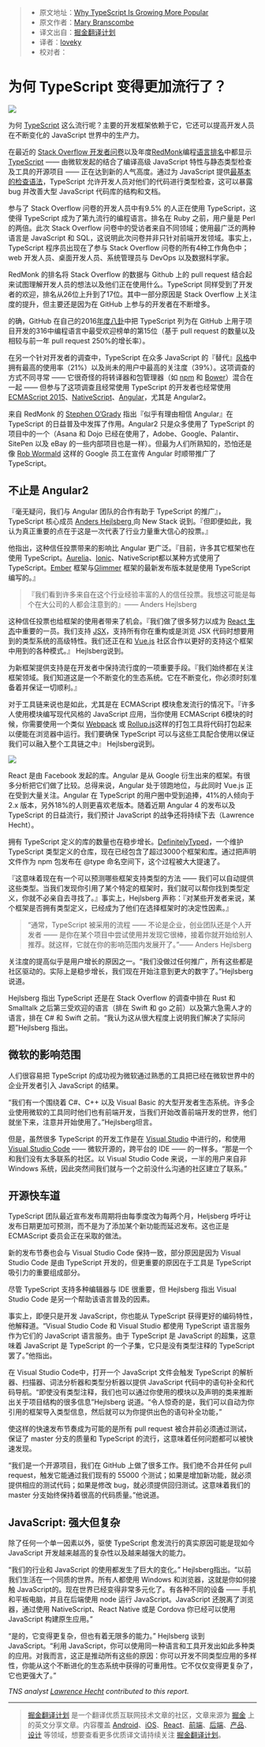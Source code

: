 > * 原文地址：[Why TypeScript Is Growing More Popular](https://thenewstack.io/typescript-getting-popular/)
> * 原文作者：[Mary Branscombe](https://thenewstack.io/author/marybranscombe/)
> * 译文出自：[掘金翻译计划](https://github.com/xitu/gold-miner)
> * 译者：[loveky](https://github.com/loveky)
> * 校对者：

# 为何 TypeScript 变得更加流行了？ #

![](https://cdn.thenewstack.io/media/2017/04/2fd01361-unnamed-1024x876.jpg)

为何 [TypeScript](https://www.typescriptlang.org/) 这么流行呢？主要的开发框架依赖于它，它还可以提高开发人员在不断变化的 JavaScript 世界中的生产力。

在最近的 [Stack Overflow 开发者问卷](https://stackoverflow.com/insights/survey/2017#technology)以及年度[RedMonk](http://redmonk.com)编程[语言排名](https://redmonk.com/sogrady/2017/03/17/language-rankings-1-17/)中都显示 [TypeScript](https://www.thenewstack.io/tag/TypeScript) —— 由微软发起的结合了编译高级 JavaScript 特性与静态类型检查及工具的开源项目 —— 正在达到新的人气高度。通过为 JavaScript 提供[最基本的检查语法](https://medium.com/@tomdale/glimmer-js-whats-the-deal-with-typescript-f666d1a3aad0)，TypeScript 允许开发人员对他们的代码进行类型检查，这可以暴露 bug 并改善大型 JavaScript 代码库的结构和文档。

参与了 Stack Overflow 问卷的开发人员中有9.5% 的人正在使用 TypeScript，这使得 TypeScript 成为了第九流行的编程语言。排名在 Ruby 之前，用户量是 Perl 的两倍。此次 Stack Overflow 问卷中的受访者来自不同领域；使用最广泛的两种语言是 JavaScript 和 SQL，这说明此次问卷并非只针对前端开发领域。事实上，TypeScript 程序员出现在了参与 Stack Overflow 问卷的所有4种工作角色中；web 开发人员、桌面开发人员、系统管理员与 DevOps 以及数据科学家。

RedMonk 的排名将 Stack Overflow 的数据与 Github 上的 pull request 结合起来试图理解开发人员的想法以及他们正在使用什么。TypeScript 同样受到了开发者的欢迎，排名从26位上升到了17位。其中一部分原因是 Stack Overflow 上关注度的提升，但主要还是因为在 GitHub 上参与的开发者在不断增多。

的确，GitHub 在自己的2016[年度八卦](https://octoverse.github.com/)中把 TypeScript 列为在 GitHub 上用于项目开发的316中编程语言中最受欢迎榜单的第15位（基于 pull request 的数量以及相较与前一年 pull request 250%的增长率）。

在另一个针对开发者的调查中，TypeScript 在众多 JavaScript 的『替代』[风格](http://stateofjs.com/2016/flavors/)中拥有最高的使用率（21%）以及尚未的用户中最高的关注度（39%）。这项调查的方式不同寻常 —— 它很奇怪的将转译器和包管理器（如 [npm](https://www.npmjs.com/) 和 [Bower](https://bower.io/)）混合在一起 —— 但参与了这项调查且经常使用 TypeScript 的开发者也经常使用 [ECMAScript 2015](http://www.ecma-international.org/ecma-262/6.0/)、[NativeScript](https://www.nativescript.org/)、[Angular](https://angular.io/)，尤其是 Angular2。

来自 RedMonk 的 [Stephen O’Grady](http://redmonk.com/team/stephen-ogrady/) 指出『似乎有理由相信 Angular』在 TypeScript 的日益普及中发挥了作用。Angular2 只是众多使用了 TypeScript 的项目中的一个（Asana 和 Dojo 已经在使用了，Adobe、Google、Palantir、SitePen 以及 eBay 的一些内部项目也是一样）。但最为人们所熟知的，恐怕还是像 [Rob Wormald](https://twitter.com/robwormald) 这样的 Google 员工在宣传 Angular 时顺带推广了 TypeScript。

## 不止是 Angular2 ##

『毫无疑问，我们与 Angular 团队的合作有助于 TypeScript 的推广』，TypeScript 核心成员 [Anders Hejlsberg ](https://twitter.com/ahejlsberg?lang=en) 向 New Stack 说到。『但即便如此，我认为真正重要的点在于这是一次代表了行业力量重大信心的投票。』

他指出，这种信任投票带来的影响比 Angular 更广泛。『目前，许多其它框架也在使用 TypeScript。[Aurelia](http://aurelia.io/)、[Ionic](https://ionicframework.com/)、NativeScript都以某种方式使用了 TypeScript。[Ember](https://www.emberjs.com/) 框架与[Glimmer](https://github.com/glimmerjs) 框架的最新发布版本就是使用 TypeScript 编写的。』

> 『我们看到许多来自在这个行业经验丰富的人的信任投票。我想这可能是每个在大公司的人都会注意到的』—— Anders Hejlsberg

这种信任投票也给框架的使用者带来了机会。『我们做了很多努力以成为 [React 生态](https://facebook.github.io/react/)中重要的一员。我们支持 [JSX](https://jsx.github.io/)，支持所有你在重构或是浏览 JSX 代码时想要用到的类型系统的高级特性。我们还正在和 [Vue.js](https://vuejs.org/) 社区合作以更好的支持这个框架中用到的各种模式。』 Hejlsberg说到。

为新框架提供支持是在开发者中保持流行度的一项重要手段。『我们始终都在关注框架领域。我们知道这是一个不断变化的生态系统。它在不断变化，你必须时刻准备着并保证一切顺利。』

对于工具链来说也是如此，尤其是在 ECMAScript 模块愈发流行的情况下。『许多人使用模块编写现代风格的 JavaScript 应用，当你使用 ECMAScript 6模块的时候，你需要使用一个类似 [Webpack](https://webpack.github.io/) 或 [Rollup.js](https://rollupjs.org/)这样的打包工具将代码打包起来以便能在浏览器中运行。我们要确保 TypeScript 可以与这些工具配合使用以保证我们可以融入整个工具链之中』 Hejlsberg说到。

[![](https://cdn.thenewstack.io/media/2017/04/940acc19-stateofthenation.png)](http://vmob.me/DE1Q17)

React 是由 Facebook 发起的库。Angular 是从 Google 衍生出来的框架。有很多分析把它们做了比较。总得来说，Angular 处于领跑地位，与此同时 Vue.js 正在受到大量关注。Angular 在 TypeScript 的用户圈中受到追捧，41%的人倾向于 2.x 版本，另外18%的人则更喜欢老版本。随着近期 Angular 4 的发布以及 TypeScript 的日益流行，我们预计 JavaScript 的战争还将持续下去（Lawrence Hecht）。

拥有 TypeScript 定义的库的数量也在稳步增长。[DefinitelyTyped](http://definitelytyped.org/)，一个维护 TypeScript 类型定义的仓库，现在已经包含了超过3000个框架和库。通过把声明文件作为 npm 包发布在 @type 命名空间下，这个过程被大大提速了。

『这意味着现在有一个可以预测哪些框架支持类型的方法 —— 我们可以自动提供这些类型。当我们发现你引用了某个特定的框架时，我们就可以帮你找到类型定义，你就不必亲自去寻找了。』事实上，Hejlsberg 声称：『对某些开发者来说，某个框架是否拥有类型定义，已经成为了他们在选择框架时的决定性因素。』

> “通常，TypeScript 被采用的流程 —— 不论是企业，创业团队还是个人开发者 —— 是你在某个项目中尝试使用并发现它很棒，接着你就开始给别人推荐。就这样，它就在你的影响范围内发展开了。”—— Anders Hejlsberg

关注度的提高似乎是用户增长的原因之一。“我们没做过任何推广，所有这些都是社区驱动的。实际上是稳步增长，我们现在开始注意到更大的数字了。”Hejlsberg 说道。

Hejlsberg 指出 TypeScript 还是在 Stack Overflow 的调查中排在 Rust 和 Smalltalk 之后第三受欢迎的语言（排在 Swift 和 go 之前）以及第六急需人才的语言，排在 C# 和 Swift 之前。“我认为这从很大程度上说明我们解决了实际问题”Hejlsberg 指出。


## 微软的影响范围 ##

人们很容易把 TypeScript 的成功视为微软通过熟悉的工具把已经在微软世界中的企业开发者引入 JavaScript 的结果。

“我们有一个围绕着 C#、C++ 以及 Visual Basic 的大型开发者生态系统。许多企业使用微软的工具同时他们也有前端开发，当我们开始改善前端开发的世界，他们就坐下来，注意并开始使用了。”Hejlsberg坦言。

但是，虽然很多 TypeScript 的开发工作是在 [Visual Studio](https://www.visualstudio.com/) 中进行的，和使用[ Visual Studio Code](https://code.visualstudio.com/) —— 微软开源的，跨平台的 IDE —— 的一样多。“那是一个和我们没有太多联系的社区。以 Visual Studio Code 来说，一半的用户来自非 Windows 系统，因此突然间我们就与一个之前没什么沟通的社区建立了联系。”

## 开源快车道 ##

TypeScript 团队最近宣布发布周期将由每季度改为每两个月，Heljsberg 呼吁让发布日期更加可预测，而不是为了添加某个新功能而延迟发布。这也正是 ECMAScript 委员会正在采取的做法。

新的发布节奏也会与 Visual Studio Code 保持一致，部分原因是因为 Visual Studio Code 是由 TypeScript 开发的，但更重要的原因在于工具是 TypeScript 吸引力的重要组成部分。

尽管 TypeScript 支持多种编辑器与 IDE 很重要，但 Hejlsberg 指出 Visual Studio Code 是另一个帮助该语言普及的因素。

事实上，即便只是开发 JavaScript，你也能从 TypeScript 获得更好的编码特性，他解释道。“Visual Studio Code 和 Visual Studio 都使用 TypeScript 语言服务作为它们的 JavaScript 语言服务。由于 TypeScript 是 JavaScript 的超集，这意味着 JavaScript 是 TypeScript 的一个子集，它只是没有类型注释的 TypeScript 罢了。”他指出。

在 Visual Studio Code中，打开一个 JavaScript 文件会触发 TypeScript 的解析器、扫描器、词法分析器和类型分析器以提供 JavaScript 代码中的语句补全和代码导航。“即使没有类型注释，我们也可以通过你使用的模块以及声明的类来推断出关于项目结构的很多信息”Hejlsberg 说道。“令人惊奇的是，我们可以自动为你引用的框架导入类型信息，然后就可以为你提供出色的语句补全功能，”

使这样的快速发布节奏成为可能的是所有 pull request 被合并前必须通过测试，保证了 master 分支的质量和 TypeScript 的流行，这意味着任何问题都可以被快速发现。

“我们是一个开源项目，我们在 GitHub 上做了很多工作。我们绝不合并任何 pull request，触发它能通过我们现有的 55000 个测试；如果是增加新功能，就必须提供相应的测试代码；如果是修改 bug，就必须提供回归测试。这意味着我们的 master 分支始终保持着很高的代码质量。”他说道。

## JavaScript: 强大但复杂 ##

除了任何一个单一因素以外，驱使 TypeScript 愈发流行的真实原因可能是现如今 JavaScript 开发越来越高的复杂性以及越来越强大的能力。

“我们的行业和 JavaScript 的使用都发生了巨大的变化。” Hejlsberg指出。“以前我们生活在一个同质的世界。所有人都使用 Windows 和浏览器，这就是你如何接触 JavaScript的。现在世界已经变得非常多元化了。有各种不同的设备 —— 手机和平板电脑，并且在后端使用 node 运行 JavaScript。JavaScript 还脱离了浏览器，通过使用 NativeScript、React Native 或是 Cordova 你已经可以使用 JavaScript 构建原生应用。”

“是的，它变得更复杂，但也有着无限多的能力。” Hejlsberg 谈到 JavaScript。“利用 JavaScript，你可以使用同一种语言和工具开发出如此多种类的应用。对我而言，这正是推动所有这些的原因：你可以开发不同类型应用的多样性，你能从这个不断进化的生态系统中获得的可重用性。它不仅仅变得更复杂了，它也更强大了。”

*TNS analyst [Lawrence Hecht](https://thenewstack.io/author/lawrence-hecht/) contributed to this report.*



---

> [掘金翻译计划](https://github.com/xitu/gold-miner) 是一个翻译优质互联网技术文章的社区，文章来源为 [掘金](https://juejin.im) 上的英文分享文章。内容覆盖 [Android](https://github.com/xitu/gold-miner#android)、[iOS](https://github.com/xitu/gold-miner#ios)、[React](https://github.com/xitu/gold-miner#react)、[前端](https://github.com/xitu/gold-miner#前端)、[后端](https://github.com/xitu/gold-miner#后端)、[产品](https://github.com/xitu/gold-miner#产品)、[设计](https://github.com/xitu/gold-miner#设计) 等领域，想要查看更多优质译文请持续关注 [掘金翻译计划](https://github.com/xitu/gold-miner)。
